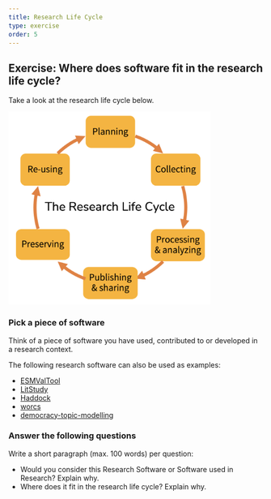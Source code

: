 ```yaml
---
title: Research Life Cycle
type: exercise
order: 5
---
```


## Exercise: Where does software fit in the research life cycle?

Take a look at the research life cycle below.

<img src="media/researchcycle.png" alt="The Research Life Cycle" width="400"/>

### Pick a piece of software

Think of a piece of software you have used, contributed to or developed in a research context.

The following research software can also be used as examples:

- [ESMValTool](https://research-software-directory.org/software/esmvaltool)
- [LitStudy](https://research-software-directory.org/software/litstudy)
- [Haddock](https://research-software-directory.org/software/haddock3)
- [worcs](https://cjvanlissa.github.io/worcs/index.html)
- [democracy-topic-modelling](https://research-software-directory.org/software/democracy-topic-modelling)

### Answer the following questions 
Write a short paragraph (max. 100 words) per question:

- Would you consider this Research Software or Software used in Research? Explain why.
- Where does it fit in the research life cycle? Explain why.
